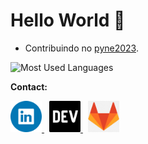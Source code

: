 # Hello World 👋

- Contribuindo no [pyne2023](https://github.com/pythonNordeste/pyne2023 "Website Python Nordeste 2023").




![Most Used Languages](https://github-readme-stats.vercel.app/api/top-langs/?username=g-101&theme=tokyonight&hide_border=false&include_all_commits=false&count_private=false&layout=compact)

**Contact:**
<section>
  <a href='https://www.linkedin.com/in/genesislima101/' title='linkedin profile' style="margin-right: 8px">
    <img src='./linkedin-logo.png' alt='linkedin logo' height=50  />
  </a>
  <a href='https://dev.to/g101' title='DEV blog' style="margin-right: 8px">
    <img src='./dev-logo.png' alt='DEV logo' height=50 />
  </a>
  <a href='https://gitlab.com/g-101' title='gitlab profile'>
    <img src='./gitlab-logo.png' alt='gitlab logo' height=50 />
  </a>
</section>
